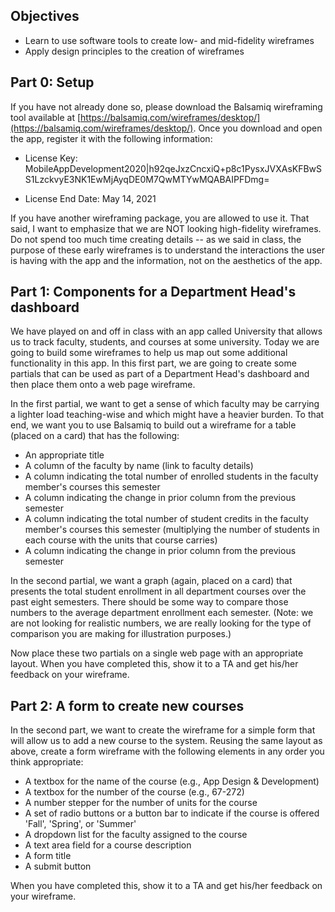 Objectives
-

- Learn to use software tools to create low- and mid-fidelity wireframes
- Apply design principles to the creation of wireframes


Part 0: Setup
-
If you have not already done so, please download the Balsamiq wireframing tool available at [https://balsamiq.com/wireframes/desktop/](https://balsamiq.com/wireframes/desktop/). Once you download and open the app, register it with the following information:

- License Key: MobileAppDevelopment2020|h92qeJxzCncxiQ+p8c1PysxJVXAsKFBwSS1LzckvyE3NK1EwMjAyqDE0M7QwMTYwMQABAIPFDmg=

- License End Date: May 14, 2021

If you have another wireframing package, you are allowed to use it. That said, I want to emphasize that we are NOT looking high-fidelity wireframes. Do not spend too much time creating details -- as we said in class, the purpose of these early wireframes is to understand the interactions the user is having with the app and the information, not on the aesthetics of the app.

Part 1: Components for a Department Head's dashboard
-

We have played on and off in class with an app called University that allows us to track faculty, students, and courses at some university. Today we are going to build some wireframes to help us map out some additional functionality in this app. In this first part, we are going to create some partials that can be used as part of a Department Head's dashboard and then place them onto a web page wireframe.

In the first partial, we want to get a sense of which faculty may be carrying a lighter load teaching-wise and which might have a heavier burden. To that end, we want you to use Balsamiq to build out a wireframe for a table (placed on a card) that has the following:

- An appropriate title
- A column of the faculty by name (link to faculty details)
- A column indicating the total number of enrolled students in the faculty member's courses this semester
- A column indicating the change in prior column from the previous semester
- A column indicating the total number of student credits in the faculty member's courses this semester (multiplying the number of students in each course with the units that course carries)
- A column indicating the change in prior column from the previous semester

In the second partial, we want a graph (again, placed on a card) that presents the total student enrollment in all department courses over the past eight semesters. There should be some way to compare those numbers to the average department enrollment each semester. (Note: we are not looking for realistic numbers, we are really looking for the type of comparison you are making for illustration purposes.)

Now place these two partials on a single web page with an appropriate layout. When you have completed this, show it to a TA and get his/her feedback on your wireframe.

Part 2: A form to create new courses
-
In the second part, we want to create the wireframe for a simple form that will allow us to add a new course to the system. Reusing the same layout as above, create a form wireframe with the following elements in any order you think appropriate:

- A textbox for the name of the course (e.g., App Design & Development)
- A textbox for the number of the course (e.g., 67-272)
- A number stepper for the number of units for the course
- A set of radio buttons or a button bar to indicate if the course is offered 'Fall', 'Spring', or 'Summer'
- A dropdown list for the faculty assigned to the course
- A text area field for a course description
- A form title
- A submit button

When you have completed this, show it to a TA and get his/her feedback on your wireframe.



